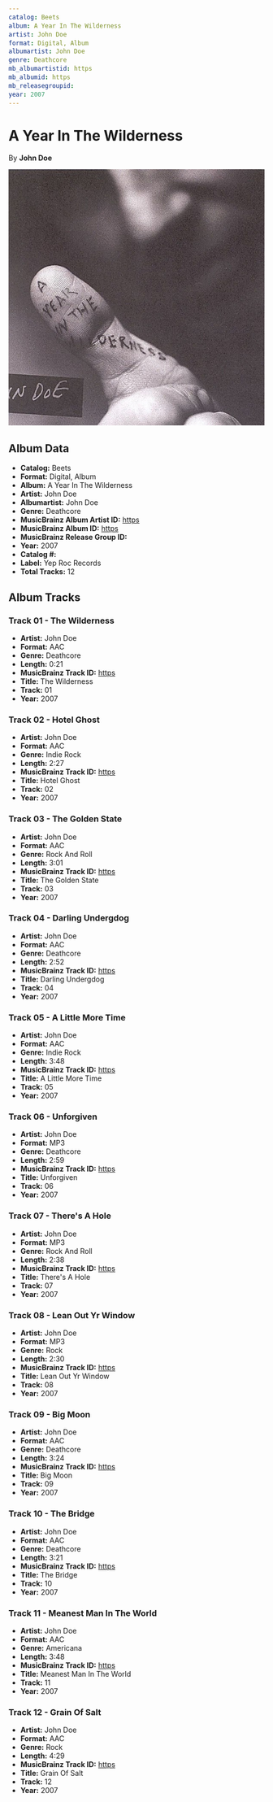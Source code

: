 ```yaml
---
catalog: Beets
album: A Year In The Wilderness
artist: John Doe
format: Digital, Album
albumartist: John Doe
genre: Deathcore
mb_albumartistid: https
mb_albumid: https
mb_releasegroupid: 
year: 2007
---
```


# A Year In The Wilderness

By **John Doe**

![](../../assets/beetscovers/John_Doe-A_Year_In_The_Wilderness.jpg)

## Album Data

- **Catalog:** Beets
- **Format:** Digital, Album
- **Album:** A Year In The Wilderness
- **Artist:** John Doe
- **Albumartist:** John Doe
- **Genre:** Deathcore
- **MusicBrainz Album Artist ID:** [https](https://musicbrainz.org/artist/https)
- **MusicBrainz Album ID:** [https](https://musicbrainz.org/release/https)
- **MusicBrainz Release Group ID:** [](https://musicbrainz.org/release-group/)
- **Year:** 2007
- **Catalog #:** 
- **Label:** Yep Roc Records
- **Total Tracks:** 12

## Album Tracks

### Track 01 - The Wilderness

- **Artist:** John Doe
- **Format:** AAC
- **Genre:** Deathcore
- **Length:** 0:21
- **MusicBrainz Track ID:** [https](https://musicbrainz.org/recording/https)
- **Title:** The Wilderness
- **Track:** 01
- **Year:** 2007

### Track 02 - Hotel Ghost

- **Artist:** John Doe
- **Format:** AAC
- **Genre:** Indie Rock
- **Length:** 2:27
- **MusicBrainz Track ID:** [https](https://musicbrainz.org/recording/https)
- **Title:** Hotel Ghost
- **Track:** 02
- **Year:** 2007

### Track 03 - The Golden State

- **Artist:** John Doe
- **Format:** AAC
- **Genre:** Rock And Roll
- **Length:** 3:01
- **MusicBrainz Track ID:** [https](https://musicbrainz.org/recording/https)
- **Title:** The Golden State
- **Track:** 03
- **Year:** 2007

### Track 04 - Darling Undergdog

- **Artist:** John Doe
- **Format:** AAC
- **Genre:** Deathcore
- **Length:** 2:52
- **MusicBrainz Track ID:** [https](https://musicbrainz.org/recording/https)
- **Title:** Darling Undergdog
- **Track:** 04
- **Year:** 2007

### Track 05 - A Little More Time

- **Artist:** John Doe
- **Format:** AAC
- **Genre:** Indie Rock
- **Length:** 3:48
- **MusicBrainz Track ID:** [https](https://musicbrainz.org/recording/https)
- **Title:** A Little More Time
- **Track:** 05
- **Year:** 2007

### Track 06 - Unforgiven

- **Artist:** John Doe
- **Format:** MP3
- **Genre:** Deathcore
- **Length:** 2:59
- **MusicBrainz Track ID:** [https](https://musicbrainz.org/recording/https)
- **Title:** Unforgiven
- **Track:** 06
- **Year:** 2007

### Track 07 - There's A Hole

- **Artist:** John Doe
- **Format:** MP3
- **Genre:** Rock And Roll
- **Length:** 2:38
- **MusicBrainz Track ID:** [https](https://musicbrainz.org/recording/https)
- **Title:** There's A Hole
- **Track:** 07
- **Year:** 2007

### Track 08 - Lean Out Yr Window

- **Artist:** John Doe
- **Format:** MP3
- **Genre:** Rock
- **Length:** 2:30
- **MusicBrainz Track ID:** [https](https://musicbrainz.org/recording/https)
- **Title:** Lean Out Yr Window
- **Track:** 08
- **Year:** 2007

### Track 09 - Big Moon

- **Artist:** John Doe
- **Format:** AAC
- **Genre:** Deathcore
- **Length:** 3:24
- **MusicBrainz Track ID:** [https](https://musicbrainz.org/recording/https)
- **Title:** Big Moon
- **Track:** 09
- **Year:** 2007

### Track 10 - The Bridge

- **Artist:** John Doe
- **Format:** AAC
- **Genre:** Deathcore
- **Length:** 3:21
- **MusicBrainz Track ID:** [https](https://musicbrainz.org/recording/https)
- **Title:** The Bridge
- **Track:** 10
- **Year:** 2007

### Track 11 - Meanest Man In The World

- **Artist:** John Doe
- **Format:** AAC
- **Genre:** Americana
- **Length:** 3:48
- **MusicBrainz Track ID:** [https](https://musicbrainz.org/recording/https)
- **Title:** Meanest Man In The World
- **Track:** 11
- **Year:** 2007

### Track 12 - Grain Of Salt

- **Artist:** John Doe
- **Format:** AAC
- **Genre:** Rock
- **Length:** 4:29
- **MusicBrainz Track ID:** [https](https://musicbrainz.org/recording/https)
- **Title:** Grain Of Salt
- **Track:** 12
- **Year:** 2007

